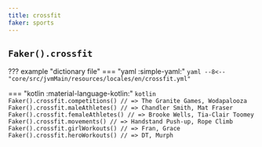 ```yaml
---
title: crossfit
faker: sports
---
```


## `Faker().crossfit`

??? example "dictionary file"
    === "yaml :simple-yaml:"
        ```yaml
        --8<-- "core/src/jvmMain/resources/locales/en/crossfit.yml"
        ```

=== "kotlin :material-language-kotlin:"
    ```kotlin
    Faker().crossfit.competitions() // => The Granite Games, Wodapalooza
    Faker().crossfit.maleAthletes() // => Chandler Smith, Mat Fraser
    Faker().crossfit.femaleAthletes() // => Brooke Wells, Tia-Clair Toomey
    Faker().crossfit.movements() // => Handstand Push-up, Rope Climb
    Faker().crossfit.girlWorkouts() // => Fran, Grace
    Faker().crossfit.heroWorkouts() // => DT, Murph
    ```
